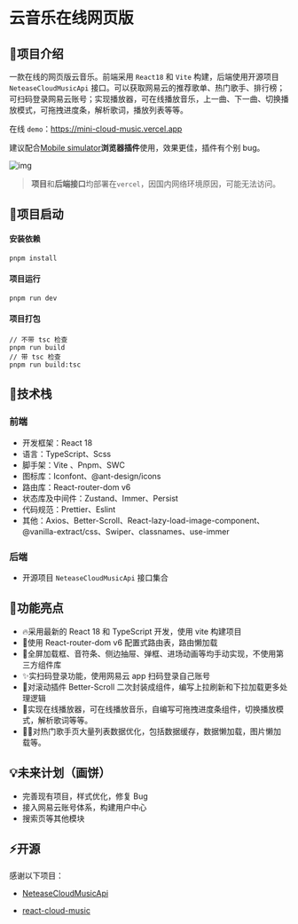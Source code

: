 # 云音乐在线网页版

## 🙈项目介绍

一款在线的网页版云音乐。前端采用 `React18` 和 `Vite` 构建，后端使用开源项目  `NeteaseCloudMusicApi`  接口。可以获取网易云的推荐歌单、热门歌手、排行榜；可扫码登录网易云账号；实现播放器，可在线播放音乐，上一曲、下一曲、切换播放模式，可拖拽进度条，解析歌词，播放列表等等。

在线 `demo`：https://mini-cloud-music.vercel.app

建议配合[Mobile simulator](https://chrome.google.com/webstore/detail/mobile-simulator-responsi/ckejmhbmlajgoklhgbapkiccekfoccmk)**浏览器插件**使用，效果更佳，插件有个别 bug。

![img](https://lh3.googleusercontent.com/DX9jh6HhBr8tEj0kTLnDCzWimvw9VHuayGKDkJtT8_1LFWQc0136FaXFiLZ32GnjriJWuZP4Eq-CnJOv1h7iGVzokg=w640-h400-e365-rj-sc0x00ffffff)

>  **项目**和**后端接口**均部署在`vercel`，因国内网络环境原因，可能无法访问。

## 🔑项目启动

#### 安装依赖

```shell
pnpm install
```

#### 项目运行

```shell
pnpm run dev
```

#### 项目打包

```shell
// 不带 tsc 检查
pnpm run build
// 带 tsc 检查
pnpm run build:tsc
```

## 🚄技术栈

### 前端

- 开发框架：React 18
- 语言：TypeScript、Scss
- 脚手架：Vite 、Pnpm、SWC
- 图标库：Iconfont、@ant-design/icons
- 路由库：React-router-dom v6
- 状态库及中间件：Zustand、Immer、Persist
- 代码规范：Prettier、Eslint
- 其他：Axios、Better-Scroll、React-lazy-load-image-component、@vanilla-extract/css、Swiper、classnames、use-immer

### 后端

- 开源项目 `NeteaseCloudMusicApi` 接口集合

##  🍊功能亮点

- 🔥采用最新的 React 18 和 TypeScript 开发，使用 vite 构建项目
- 💪使用 React-router-dom v6 配置式路由表，路由懒加载
- 🌳全屏加载框、音符条、侧边抽屉、弹框、进场动画等均手动实现，不使用第三方组件库
- ✨实扫码登录功能，使用网易云 app 扫码登录自己账号
- 🎨对滚动插件 Better-Scroll 二次封装成组件，编写上拉刷新和下拉加载更多处理逻辑
- 🚀实现在线播放器，可在线播放音乐，自编写可拖拽进度条组件，切换播放模式，解析歌词等等。
- 🏃‍♂️对热门歌手页大量列表数据优化，包括数据缓存，数据懒加载，图片懒加载等。

## 💡未来计划（画饼）

- 完善现有项目，样式优化，修复 Bug
- 接入网易云账号体系，构建用户中心
- 搜索页等其他模块

## ⚡️开源

感谢以下项目：

- [NeteaseCloudMusicApi](https://github.com/Binaryify/NeteaseCloudMusicApi)

- [react-cloud-music](https://github.com/sanyuan0704/react-cloud-music)